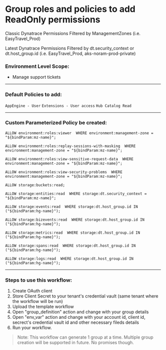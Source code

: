 # Group roles and policies to add ReadOnly permissions



Classic Dynatrace Permissions Filtered by ManagementZones (i.e. EasyTravel_Prod)

Latest Dynatrace Permissions Filtered by dt.security_context or dt.host_group.id (i.e. EasyTravel_Prod, aks-noram-prod-private)

### Environment Level Scope:

* Manage support tickets


---


### Default Policies to add:

`AppEngine - User`
`Extensions - User access`
`Hub Catalog Read`


---


### Custom Parameterized Policy be created:

 `ALLOW environment:roles:viewer 
 WHERE environment:management-zone = "${bindParam:mz-name}";`
 
 `ALLOW environment:roles:replay-sessions-with-masking 
 WHERE environment:management-zone = "${bindParam:mz-name}";`
 
`ALLOW environment:roles:view-sensitive-request-data 
WHERE environment:management-zone = "${bindParam:mz-name}";`
 
 `ALLOW environment:roles:view-security-problems 
 WHERE environment:management-zone = "${bindParam:mz-name}";`

`ALLOW storage:buckets:read;`

`ALLOW storage:entities:read 
WHERE storage:dt.security_context = "${bindParam:mz-name}";`

`ALLOW storage:events:read 
WHERE storage:dt.host_group.id IN ("${bindParam:hg-name}");`

`ALLOW storage:bizevents:read 
WHERE storage:dt.host_group.id IN ("${bindParam:hg-name}");`

`ALLOW storage:metrics:read 
WHERE storage:dt.host_group.id IN ("${bindParam:hg-name}");`

`ALLOW storage:spans:read 
WHERE storage:dt.host_group.id IN ("${bindParam:hg-name}");`

`ALLOW storage:logs:read 
WHERE storage:dt.host_group.id IN ("${bindParam:hg-name}");`


---


### Steps to use this workflow:

1. Create OAuth client
2. Store Client Secret to your tenant's credential vault (same tenant where the workflow will be run)
3. Upload the template workflow
4. Open "group_definition" action and change <REPLACE-PLACEHOLDER> with your group details
5. Open "env_var" action and change <REPLACE-PLACEHOLDER> with your account id, client id, secrect's credential vault id and other necessary fileds details
6. Run your workflow.

> Note: This workflow can generate 1 group at a time. Multiple group creation will be supported in future. No promises though. 
